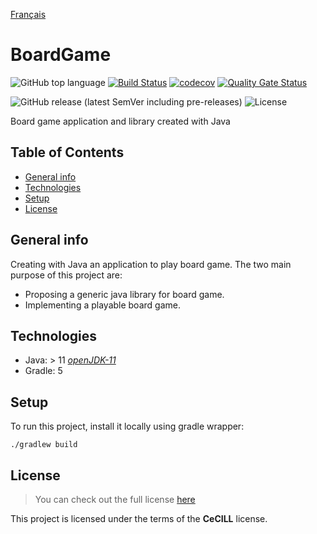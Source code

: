 [Français](https://github.com/Foacs/boardgame/blob/master/LISEZMOI.md)
# BoardGame

![GitHub top language](https://img.shields.io/github/languages/top/Foacs/boardgame)
[![Build Status](https://travis-ci.com/Foacs/boardgame.svg?branch=master)](https://travis-ci.com/Foacs/boardgame)
[![codecov](https://codecov.io/gh/Foacs/boardgame/branch/master/graph/badge.svg)](https://codecov.io/gh/Foacs/boardgame)
[![Quality Gate Status](https://sonarcloud.io/api/project_badges/measure?project=Foacs_boardgame&metric=alert_status)](https://sonarcloud.io/dashboard?id=Foacs_boardgame)

![GitHub release (latest SemVer including pre-releases)](https://img.shields.io/github/v/release/foacs/boardgame?include_prereleases)
![License](https://img.shields.io/badge/license-CeCILL-blue)

Board game application and library created with Java

## Table of Contents
- [General info](#general-info)
- [Technologies](#technologies)
- [Setup](#setup)
- [License](#license)

## General info
Creating with Java an application to play board game. The two main purpose of this project are:
- Proposing a generic java library for board game.
- Implementing a playable board game.

## Technologies
- Java: > 11 _[openJDK-11](https://openjdk.java.net/projects/jdk/11/)_
- Gradle: 5

## Setup
To run this project, install it locally using gradle wrapper:
```shell script
./gradlew build
```

## License
> You can check out the full license [here](https://github.com/Foacs/boardgame/blob/master/LICENSE.md)

This project is licensed under the terms of the __CeCILL__ license.